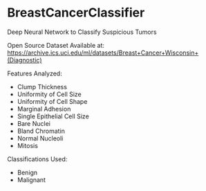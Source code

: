 # BreastCancerClassifier
Deep Neural Network to Classify Suspicious Tumors

Open Source Dataset Available at: https://archive.ics.uci.edu/ml/datasets/Breast+Cancer+Wisconsin+(Diagnostic)

Features Analyzed:
* Clump Thickness
* Uniformity of Cell Size
* Uniformity of Cell Shape
* Marginal Adhesion
* Single Epithelial Cell Size
* Bare Nuclei
* Bland Chromatin
* Normal Nucleoli
* Mitosis

Classifications Used:
* Benign
* Malignant
